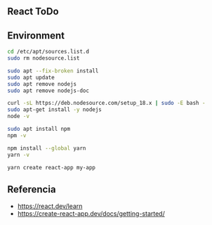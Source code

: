 ## React ToDo

## Environment

```bash
cd /etc/apt/sources.list.d 
sudo rm nodesource.list
```

```bash
sudo apt --fix-broken install
sudo apt update
sudo apt remove nodejs
sudo apt remove nodejs-doc
```

```bash
curl -sL https://deb.nodesource.com/setup_18.x | sudo -E bash -
sudo apt-get install -y nodejs
node -v
```

```bash
sudo apt install npm
npm -v
```

```bash
npm install --global yarn
yarn -v
```

```bash
yarn create react-app my-app
```

## Referencia

- https://react.dev/learn
- https://create-react-app.dev/docs/getting-started/